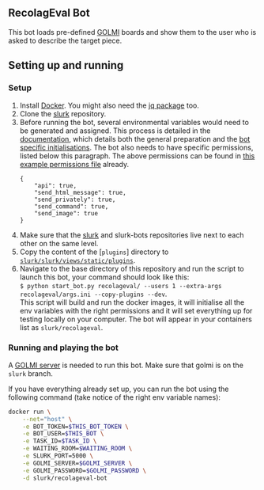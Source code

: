 ## RecolagEval Bot
This bot loads pre-defined [GOLMI](https://github.com/clp-research/golmi) boards and show them to the user who is
asked to describe the target piece. 

## Setting up and running

### Setup 

1. Install [Docker](https://docs.docker.com/get-docker/). You might also need the [jq package](https://stedolan.github.io/jq/download/) too. 
2. Clone the [slurk](https://github.com/clp-research/slurk) repository.
3. Before running the bot, several environmental variables would need to be generated and assigned. This process is detailed in the [documentation](https://clp-research.github.io/slurk/slurk_gettingstarted.html), which details both the general preparation and the [bot specific initialisations](https://clp-research.github.io/slurk/slurk_gettingstarted.html#chatting-with-a-bot). The bot also needs to have specific permissions, listed below this paragraph. The above permissions can be found in [this example permissions file](https://github.com/clp-research/slurk-bots/blob/golmi/recolageval/data/bot_permissions.json) already.  
    ```
    {
        "api": true,
        "send_html_message": true,
        "send_privately": true,
        "send_command": true,
        "send_image": true
    }
    ```
4. Make sure that the [slurk](https://github.com/clp-research/slurk) and slurk-bots repositories live next to each other on the same level.
5. Copy the content of the [```plugins```] directory to [```slurk/slurk/views/static/plugins```](https://github.com/clp-research/slurk/tree/master/slurk/views/static/plugins).
6. Navigate to the base directory of this repository and run the script to launch this bot, your command should look like this:  
 ```$ python start_bot.py recolageval/ --users 1 --extra-args recolageval/args.ini --copy-plugins --dev```.  
 This script will build and run the docker images, it will initialise all the env variables with the right permissions and it will set everything up for testing locally on your computer. The bot will appear in your containers list as ```slurk/recolageval```.

### Running and playing the bot
A [GOLMI server](https://github.com/clp-research/golmi) is needed to run this bot. Make sure that golmi is on the `slurk` branch.

If you have everything already set up, you can run the bot using the following command (take notice of the right env variable names):    
```bash
docker run \
    --net="host" \
    -e BOT_TOKEN=$THIS_BOT_TOKEN \
    -e BOT_USER=$THIS_BOT \
    -e TASK_ID=$TASK_ID \
    -e WAITING_ROOM=$WAITING_ROOM \
    -e SLURK_PORT=5000 \
    -e GOLMI_SERVER=$GOLMI_SERVER \
    -e GOLMI_PASSWORD=$GOLMI_PASSWORD \
    -d slurk/recolageval-bot
```
